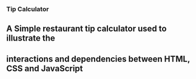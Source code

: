 
  ### Tip Calculator
  ## A Simple restaurant tip calculator used to illustrate the  
  ## interactions and dependencies between HTML, CSS and JavaScript